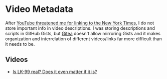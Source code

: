# Video Metadata
After [YouTube threatened me for linking to the New York Times](/video-metadata/YouTube-threat.md), I do not store important info in video descriptions. I was storing descriptions and scripts in GitHub Gists, but [Gitea](https://about.gitea.com) doesn't allow mirroring Gists and it makes organization and interrelation of different videos/links far more difficult than it needs to be.

## Videos
- [Is LK-99 real? Does it even matter if it is?](/video-metadata/metadata/lk-99-sources.md)
